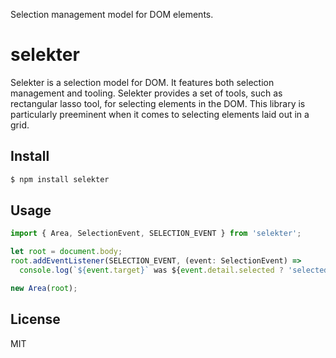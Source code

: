 Selection management model for DOM elements.

# selekter

Selekter is a selection model for DOM. It features both selection management and tooling. Selekter provides a set of tools, such as rectangular lasso tool, for selecting elements in the DOM. This library is particularly preeminent when it comes to selecting elements laid out in a grid.

## Install

```bash
$ npm install selekter
```

## Usage
```ts
import { Area, SelectionEvent, SELECTION_EVENT } from 'selekter';

let root = document.body;
root.addEventListener(SELECTION_EVENT, (event: SelectionEvent) =>
  console.log(`${event.target}` was ${event.detail.selected ? 'selected' : 'deselected'}));

new Area(root);
```

## License

MIT
